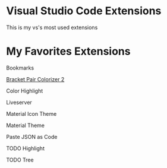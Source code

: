 # Visual Studio Code Extensions
This is my vs's most used extensions

# My Favorites Extensions

Bookmarks

[Bracket Pair Colorizer 2](https://marketplace.visualstudio.com/items?itemName=CoenraadS.bracket-pair-colorizer-2)


Color Highlight

Liveserver

Material Icon Theme

Material Theme

Paste JSON as Code

TODO Highlight

TODO Tree
